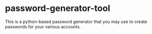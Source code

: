 # password-generator-tool
This is a python-based password generator that you may use to create passwords for your various accounts.

